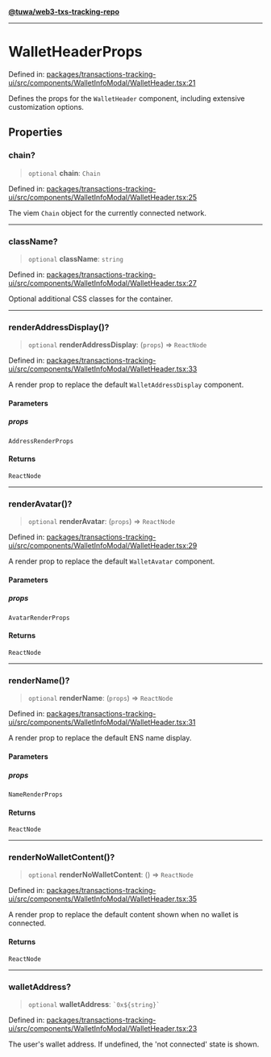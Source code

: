 [**@tuwa/web3-txs-tracking-repo**](../../../README.md)

***

# WalletHeaderProps

Defined in: [packages/transactions-tracking-ui/src/components/WalletInfoModal/WalletHeader.tsx:21](https://github.com/TuwaIO/web3-transactions-tracking/blob/c00dfab7739fc95457ad32909e117b091845b823/packages/transactions-tracking-ui/src/components/WalletInfoModal/WalletHeader.tsx#L21)

Defines the props for the `WalletHeader` component, including extensive customization options.

## Properties

### chain?

> `optional` **chain**: `Chain`

Defined in: [packages/transactions-tracking-ui/src/components/WalletInfoModal/WalletHeader.tsx:25](https://github.com/TuwaIO/web3-transactions-tracking/blob/c00dfab7739fc95457ad32909e117b091845b823/packages/transactions-tracking-ui/src/components/WalletInfoModal/WalletHeader.tsx#L25)

The viem `Chain` object for the currently connected network.

***

### className?

> `optional` **className**: `string`

Defined in: [packages/transactions-tracking-ui/src/components/WalletInfoModal/WalletHeader.tsx:27](https://github.com/TuwaIO/web3-transactions-tracking/blob/c00dfab7739fc95457ad32909e117b091845b823/packages/transactions-tracking-ui/src/components/WalletInfoModal/WalletHeader.tsx#L27)

Optional additional CSS classes for the container.

***

### renderAddressDisplay()?

> `optional` **renderAddressDisplay**: (`props`) => `ReactNode`

Defined in: [packages/transactions-tracking-ui/src/components/WalletInfoModal/WalletHeader.tsx:33](https://github.com/TuwaIO/web3-transactions-tracking/blob/c00dfab7739fc95457ad32909e117b091845b823/packages/transactions-tracking-ui/src/components/WalletInfoModal/WalletHeader.tsx#L33)

A render prop to replace the default `WalletAddressDisplay` component.

#### Parameters

##### props

`AddressRenderProps`

#### Returns

`ReactNode`

***

### renderAvatar()?

> `optional` **renderAvatar**: (`props`) => `ReactNode`

Defined in: [packages/transactions-tracking-ui/src/components/WalletInfoModal/WalletHeader.tsx:29](https://github.com/TuwaIO/web3-transactions-tracking/blob/c00dfab7739fc95457ad32909e117b091845b823/packages/transactions-tracking-ui/src/components/WalletInfoModal/WalletHeader.tsx#L29)

A render prop to replace the default `WalletAvatar` component.

#### Parameters

##### props

`AvatarRenderProps`

#### Returns

`ReactNode`

***

### renderName()?

> `optional` **renderName**: (`props`) => `ReactNode`

Defined in: [packages/transactions-tracking-ui/src/components/WalletInfoModal/WalletHeader.tsx:31](https://github.com/TuwaIO/web3-transactions-tracking/blob/c00dfab7739fc95457ad32909e117b091845b823/packages/transactions-tracking-ui/src/components/WalletInfoModal/WalletHeader.tsx#L31)

A render prop to replace the default ENS name display.

#### Parameters

##### props

`NameRenderProps`

#### Returns

`ReactNode`

***

### renderNoWalletContent()?

> `optional` **renderNoWalletContent**: () => `ReactNode`

Defined in: [packages/transactions-tracking-ui/src/components/WalletInfoModal/WalletHeader.tsx:35](https://github.com/TuwaIO/web3-transactions-tracking/blob/c00dfab7739fc95457ad32909e117b091845b823/packages/transactions-tracking-ui/src/components/WalletInfoModal/WalletHeader.tsx#L35)

A render prop to replace the default content shown when no wallet is connected.

#### Returns

`ReactNode`

***

### walletAddress?

> `optional` **walletAddress**: `` `0x${string}` ``

Defined in: [packages/transactions-tracking-ui/src/components/WalletInfoModal/WalletHeader.tsx:23](https://github.com/TuwaIO/web3-transactions-tracking/blob/c00dfab7739fc95457ad32909e117b091845b823/packages/transactions-tracking-ui/src/components/WalletInfoModal/WalletHeader.tsx#L23)

The user's wallet address. If undefined, the 'not connected' state is shown.
